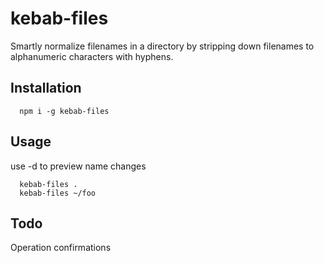# kebab-files
Smartly normalize filenames in a directory by stripping down filenames to alphanumeric characters with hyphens.

## Installation

      npm i -g kebab-files

## Usage

use -d to preview name changes

      kebab-files .
      kebab-files ~/foo

## Todo

Operation confirmations
